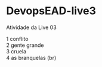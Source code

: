 # DevopsEAD-live3
Atividade da Live 03 <br>

1 conflito<br>
2 gente grande<br>
3 cruela <br>
4 as branquelas (br)
